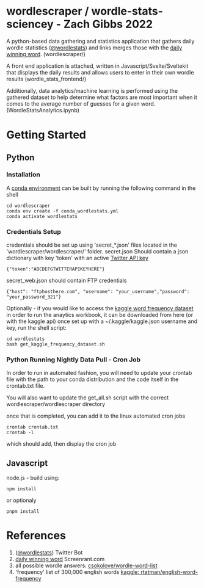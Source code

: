 # wordlescraper / wordle-stats-sciencey - Zach Gibbs 2022
A python-based data gathering and statistics application that gathers daily wordle statistics ([@wordlestats](https://twitter.com/wordlestats)) and links merges those with the [daily winning word](https://screenrant.com/wordle-answers-updated-word-puzzle-guide/). (wordlescraper/)

A front end application is attached, written in Javascript/Svelte/Sveltekit that displays the daily results and allows users to enter in their own wordle results (wordle_stats_frontend/)

Additionally, data analytics/machine learning is performed using the gathered dataset to help determine what factors are most important when it comes to the average number of guesses for a given word. (WordleStatsAnalytics.ipynb)

# Getting Started

## Python 
### Installation
A [conda environment](https://docs.conda.io/en/latest/miniconda.html#latest-miniconda-installer-links) can be built by running the following command in the shell
```
cd wordlescraper
conda env create -f conda_wordlestats.yml
conda activate wordlestats
```

### Credentials Setup
credentials should be set up using 'secret_*.json' files located in the 'wordlescraper/wordlescraper/' folder.
secret.json
    Should contain a json dictionary with key 'token' with an active [Twitter API key](https://developer.twitter.com/en/docs/twitter-api)
```
{"token":"ABCDEFGTWITTERAPIKEYHERE"}
```
secret_web.json
    should contain FTP credentials
```
{"host": "ftphosthere.com", "username": "your_username","password": "your_password_321"}
```

Optionally - if you would like to access the [kaggle word frequency dataset](https://www.kaggle.com/datasets/rtatman/english-word-frequency) in order to run the anaytics workbook, it can be downloaded from here (or with the kaggle api)
once set up with a ~/.kaggle/kaggle.json username and key, run the shell script:
```
cd wordlestats
bash get_kaggle_frequency_dataset.sh
```

### Python Running Nightly Data Pull - Cron Job
In order to run in automated fashion, you will need to update your crontab file with the path
to your conda distribution and the code itself in the crontab.txt file. 

You will also want to update the get_all.sh script with the correct wordlescraper/wordlescraper directory

once that is completed, you can add it to the linux automated cron jobs
```
crontab crontab.txt
crontab -l
```
which should add, then display the cron job

## Javascript
node.js - build using:

```
npm install
```
or optionaly
```
pnpm install
```

# References
1) ([@wordlestats](https://twitter.com/wordlestats)) Twitter Bot
2) [daily winning word](https://screenrant.com/wordle-answers-updated-word-puzzle-guide/) Screenrant.com
3) all possible wordle answers: [csokolove/wordle-word-list](https://github.com/csokolove/wordle-word-list)
4) 'frequency' list of 300,000 english words [kaggle: rtatman/english-word-frequency](https://www.kaggle.com/datasets/rtatman/english-word-frequency)